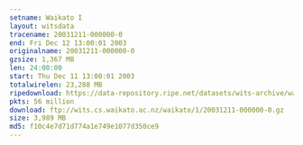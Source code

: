 ```yaml
---
setname: Waikato I
layout: witsdata
tracename: 20031211-000000-0
end: Fri Dec 12 13:00:01 2003
originalname: 20031211-000000-0
gzsize: 1,367 MB
len: 24:00:00
start: Thu Dec 11 13:00:01 2003
totalwirelen: 23,288 MB
ripedownload: https://data-repository.ripe.net/datasets/wits-archive/waikato/1/20031211-000000-0.gz
pkts: 56 million
download: ftp://wits.cs.waikato.ac.nz/waikato/1/20031211-000000-0.gz
size: 3,989 MB
md5: f10c4e7d71d774a1e749e1077d350ce9
---
```

